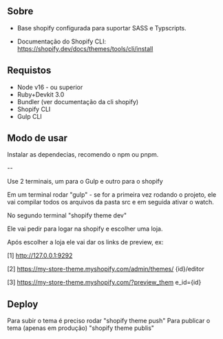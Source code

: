 ## Sobre

- Base shopify configurada para suportar SASS e Typscripts. 

- Documentação do Shopify CLI: https://shopify.dev/docs/themes/tools/cli/install

## Requistos

- Node v16 - ou superior
- Ruby+Devkit 3.0
- Bundler (ver documentação da cli shopify)
- Shopify CLI
- Gulp CLI

## Modo de usar

Instalar as dependecias, recomendo o npm ou pnpm.

-- 

Use 2 terminais, um para o Gulp e outro para o shopify

Em um terminal rodar "gulp" - se for a primeira vez rodando o projeto, ele vai compilar todos os arquivos da pasta src e em seguida ativar o watch.

No segundo terminal "shopify theme dev"

Ele vai pedir para logar na shopify e escolher uma loja.

Após escolher a loja ele vai dar os links de preview, ex:

[1] http://127.0.0.1:9292

[2] https://my-store-theme.myshopify.com/admin/themes/
{id}/editor

[3] https://my-store-theme.myshopify.com/?preview_them
e_id={id}


## Deploy

Para subir o tema é preciso rodar "shopify theme push" 
Para publicar o tema (apenas em produção) "shopify theme publis"

